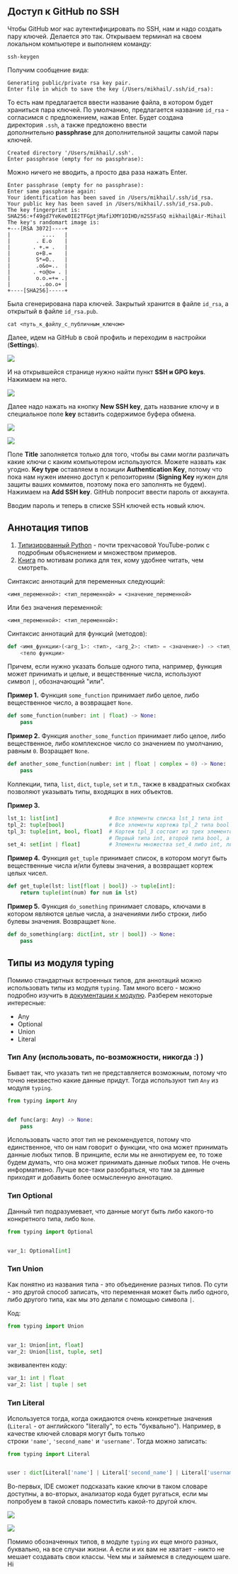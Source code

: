 ## Доступ к GitHub по SSH

Чтобы GitHub мог нас аутентифицировать по SSH, нам и надо создать пару ключей. Делается это так. Открываем терминал на своем локальном компьютере и выполняем команду:

```no-highlight
ssh-keygen
```

Получим сообщение вида:

```no-highlight
Generating public/private rsa key pair.
Enter file in which to save the key (/Users/mikhail/.ssh/id_rsa):
```

То есть нам предлагается ввести название файла, в котором будет храниться пара ключей. По умолчанию, предлагается название `id_rsa` - согласимся с предложением, нажав Enter. Будет создана директория `.ssh`, а также предложено ввести дополнительно **passphrase** для дополнительной защиты самой пары ключей.

```no-highlight
Created directory '/Users/mikhail/.ssh'.
Enter passphrase (empty for no passphrase): 
```

Можно ничего не вводить, а просто два раза нажать Enter.

```no-highlight
Enter passphrase (empty for no passphrase): 
Enter same passphrase again: 
Your identification has been saved in /Users/mikhail/.ssh/id_rsa.
Your public key has been saved in /Users/mikhail/.ssh/id_rsa.pub.
The key fingerprint is:
SHA256:+f49gd7YeKew0IE2TFGptjMafiXMY1OIHD/m2S5FaSQ mikhail@Air-Mihail
The key's randomart image is:
+---[RSA 3072]----+
|          ....   |
|        . E.o    |
|       . +.= .   |
|        o+B.=    |
|        S*=O..   |
|        .o&o=..  |
|       . +o@o= . |
|        o.o.=+= .|
|         ..oo.o+ |
+----[SHA256]-----+
```

Была сгенерирована пара ключей. Закрытый хранится в файле `id_rsa`, а открытый в файле `id_rsa.pub`.

```no-highlight
cat <путь_к_файлу_с_публичным_ключом>
```

Далее, идем на GitHub в свой профиль и переходим в настройки (**Settings**).

![](https://ucarecdn.com/49d10e3c-8981-472b-b625-59c278cc1a56/-/preview/-/enhance/88/)

И на открывшейся странице нужно найти пункт **SSH и GPG keys**. Нажимаем на него.

![](https://ucarecdn.com/717459b1-481a-41a6-8ee7-fbf7367e3bf1/-/preview/-/enhance/85/)

Далее надо нажать на кнопку **New SSH key**, дать название ключу и в специальное поле **key** вставить содержимое буфера обмена.

![](https://ucarecdn.com/f9a5c2c2-220c-458b-a4f6-66279e30e166/-/preview/-/enhance/81/)

![](https://ucarecdn.com/60d962ce-4f67-4a8f-a260-69e273278293/-/preview/-/enhance/75/)

Поле **Title** заполняется только для того, чтобы вы сами могли различать какие ключи с каким компьютером используются. Можете назвать как угодно. **Key type** оставляем в позиции **Authentication Key**, потому что пока нам нужен именно доступ к репозиториям (**Signing Key** нужен для защиты ваших коммитов, поэтому пока его заполнять не будем). Нажимаем на **Add SSH key**. GitHub попросит ввести пароль от аккаунта.

Вводим пароль и теперь в списке SSH ключей есть новый ключ.

## Аннотация типов
1. [Типизированный Python](https://youtu.be/dKxiHlZvULQ) - почти трехчасовой YouTube-ролик с подробным объяснением и множеством примеров.
2. [Книга](https://to.digital/typed-python/) по мотивам ролика для тех, кому удобнее читать, чем смотреть.

Синтаксис аннотаций для переменных следующий:

```no-highlight
<имя_переменной>: <тип_переменной> = <значение_переменной>
```

Или без значения переменной:

```no-highlight
<имя_переменной>: <тип_переменной>:
```

Синтаксис аннотаций для функций (методов):

```python
def <имя_функции>(<arg_1>: <тип>, <arg_2>: <тип> = <значение>) -> <тип_результата>:
    <тело функции>
```

Причем, если нужно указать больше одного типа, например, функция может принимать и целые, и вещественные числа, используют символ `|`, обозначающий "или".

**Пример 1.** Функция `some_function` принимает либо целое, либо вещественное число, а возвращает `None`.

```python
def some_function(number: int | float) -> None:
    pass
```

**Пример 2.** Функция `another_some_function` принимает либо целое, либо вещественное, либо комплексное число со значением по умолчанию, равным `0`. Возращает `None`.

```python
def another_some_function(number: int | float | complex = 0) -> None:
    pass
```

Коллекции, типа, `list`, `dict`, `tuple`, `set` и т.п., также в квадратных скобках позволяют указывать типы, входящих в них объектов.

**Пример 3.** 

```python
lst_1: list[int]                # Все элементы списка lst_1 типа int
tpl_2: tuple[bool]              # Все элементы кортежа tpl_2 типа bool
tpl_3: tuple[int, bool, float]  # Кортеж tpl_3 состоит из трех элементов
                                # Первый типа int, второй типа bool, а третий типа float
set_4: set[int | float]         # Элементы множества set_4 либо int, либо float типов
```

**Пример 4.** Функция `get_tuple` принимает список, в котором могут быть вещественные числа и/или булевы значения, а возвращает кортеж целых чисел.

```python
def get_tuple(lst: list[float | bool]) -> tuple[int]:
    return tuple(int(num) for num in lst)
```

**Пример 5.** Функция `do_something` принимает словарь, ключами в котором являются целые числа, а значениями либо строки, либо булевы значения. Возвращает `None`.

```python
def do_something(arg: dict[int, str | bool]) -> None:
    pass
```

## Типы из модуля typing

Помимо стандартных встроенных типов, для аннотаций можно использовать типы из модуля `typing`. Там много всего - можно подробно изучить в [документации к модулю](https://docs.python.org/3/library/typing.html). Разберем некоторые интересные:

- Any
- Optional
- Union
- Literal

### Тип Any (использовать, по-возможности, никогда :) )

Бывает так, что указать тип не представляется возможным, потому что точно неизвестно какие данные придут. Тогда используют тип `Any` из модуля `typing`. 

```python
from typing import Any


def func(arg: Any) -> None:
    pass
```

Использовать часто этот тип не рекомендуется, потому что единственное, что он нам говорит о функции, что она может принимать данные любых типов. В принципе, если мы не аннотируем ее, то тоже будем думать, что она может принимать данные любых типов. Не очень информативно. Лучше все-таки разобраться, что там за данные приходят и добавить более осмысленную аннотацию.

### Тип Optional

Данный тип подразумевает, что данные могут быть либо какого-то конкретного типа, либо `None`.

```python
from typing import Optional


var_1: Optional[int]
```

### Тип Union

Как понятно из названия типа - это объединение разных типов. По сути - это другой способ записать, что переменная может быть либо одного, либо другого типа, как мы это делали с помощью символа `|`.

Код:

```python
from typing import Union


var_1: Union[int, float]
var_2: Union[list, tuple, set]
```

эквивалентен коду:

```python
var_1: int | float
var_2: list | tuple | set
```

### Тип Literal

Используется тогда, когда ожидаются очень конкретные значения (`Literal` - от английского "literally", то есть "буквально"). Например, в качестве ключей словаря могут быть только строки `'name'`, `'second_name'` и `'username'`. Тогда можно записать:

```python
from typing import Literal


user : dict[Literal['name'] | Literal['second_name'] | Literal['username'], str]
```

Во-первых, IDE сможет подсказать какие ключи в таком словаре доступны, а во-вторых, анализатор кода будет ругаться, если мы попробуем в такой словарь поместить какой-то другой ключ.

![](https://ucarecdn.com/380fc7b4-024f-413a-b668-01dd3a21e65d/-/preview/-/enhance/75/)

![](https://ucarecdn.com/d8af43bd-fcc3-4dcf-b39e-7245b4b86ad8/-/preview/-/enhance/75/)

Помимо обозначенных типов, в модуле `typing` их еще много разных, буквально, на все случаи жизни. А если и их вам не хватает - никто не мешает создавать свои классы. Чем мы и займемся в следующем шаге.
 Hi
